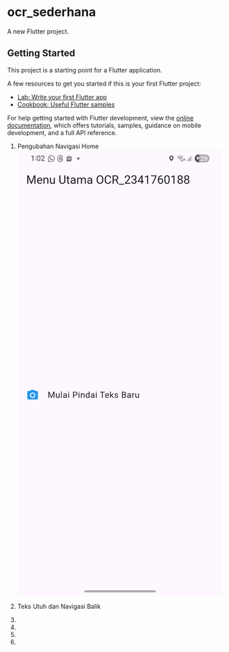 # ocr_sederhana

A new Flutter project.

## Getting Started

This project is a starting point for a Flutter application.

A few resources to get you started if this is your first Flutter project:

- [Lab: Write your first Flutter app](https://docs.flutter.dev/get-started/codelab)
- [Cookbook: Useful Flutter samples](https://docs.flutter.dev/cookbook)

For help getting started with Flutter development, view the
[online documentation](https://docs.flutter.dev/), which offers tutorials,
samples, guidance on mobile development, and a full API reference.


<!-- Output dari UTS Pemrograman Mobile -->
1. Pengubahan Navigasi Home
![Teks alternatif](images/1.1%20uts%20mobile.jpg)
2. Teks Utuh dan Navigasi Balik


3. 
4. 

5.
6.
